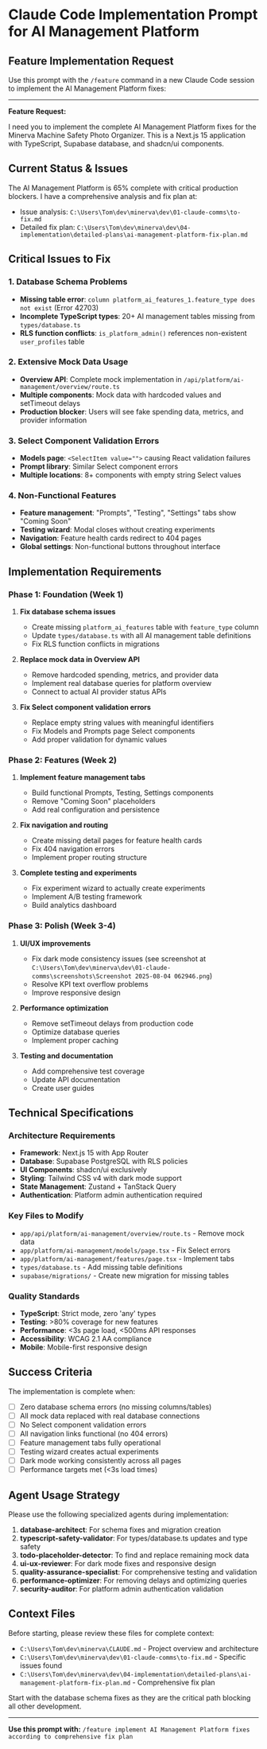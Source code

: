 # Claude Code Implementation Prompt for AI Management Platform

## Feature Implementation Request

Use this prompt with the `/feature` command in a new Claude Code session to implement the AI Management Platform fixes:

---

**Feature Request:**

I need you to implement the complete AI Management Platform fixes for the Minerva Machine Safety Photo Organizer. This is a Next.js 15 application with TypeScript, Supabase database, and shadcn/ui components.

## Current Status & Issues

The AI Management Platform is 65% complete with critical production blockers. I have a comprehensive analysis and fix plan at:
- Issue analysis: `C:\Users\Tom\dev\minerva\dev\01-claude-comms\to-fix.md`
- Detailed fix plan: `C:\Users\Tom\dev\minerva\dev\04-implementation\detailed-plans\ai-management-platform-fix-plan.md`

## Critical Issues to Fix

### 1. Database Schema Problems
- **Missing table error**: `column platform_ai_features_1.feature_type does not exist` (Error 42703)
- **Incomplete TypeScript types**: 20+ AI management tables missing from `types/database.ts`
- **RLS function conflicts**: `is_platform_admin()` references non-existent `user_profiles` table

### 2. Extensive Mock Data Usage
- **Overview API**: Complete mock implementation in `/api/platform/ai-management/overview/route.ts`
- **Multiple components**: Mock data with hardcoded values and setTimeout delays
- **Production blocker**: Users will see fake spending data, metrics, and provider information

### 3. Select Component Validation Errors
- **Models page**: `<SelectItem value="">` causing React validation failures
- **Prompt library**: Similar Select component errors
- **Multiple locations**: 8+ components with empty string Select values

### 4. Non-Functional Features
- **Feature management**: "Prompts", "Testing", "Settings" tabs show "Coming Soon"
- **Testing wizard**: Modal closes without creating experiments
- **Navigation**: Feature health cards redirect to 404 pages
- **Global settings**: Non-functional buttons throughout interface

## Implementation Requirements

### Phase 1: Foundation (Week 1)
1. **Fix database schema issues**
   - Create missing `platform_ai_features` table with `feature_type` column
   - Update `types/database.ts` with all AI management table definitions
   - Fix RLS function conflicts in migrations

2. **Replace mock data in Overview API**
   - Remove hardcoded spending, metrics, and provider data
   - Implement real database queries for platform overview
   - Connect to actual AI provider status APIs

3. **Fix Select component validation errors**
   - Replace empty string values with meaningful identifiers
   - Fix Models and Prompts page Select components
   - Add proper validation for dynamic values

### Phase 2: Features (Week 2)
1. **Implement feature management tabs**
   - Build functional Prompts, Testing, Settings components
   - Remove "Coming Soon" placeholders
   - Add real configuration and persistence

2. **Fix navigation and routing**
   - Create missing detail pages for feature health cards
   - Fix 404 navigation errors
   - Implement proper routing structure

3. **Complete testing and experiments**
   - Fix experiment wizard to actually create experiments
   - Implement A/B testing framework
   - Build analytics dashboard

### Phase 3: Polish (Week 3-4)
1. **UI/UX improvements**
   - Fix dark mode consistency issues (see screenshot at `C:\Users\Tom\dev\minerva\dev\01-claude-comms\screenshots\Screenshot 2025-08-04 062946.png`)
   - Resolve KPI text overflow problems
   - Improve responsive design

2. **Performance optimization**
   - Remove setTimeout delays from production code
   - Optimize database queries
   - Implement proper caching

3. **Testing and documentation**
   - Add comprehensive test coverage
   - Update API documentation
   - Create user guides

## Technical Specifications

### Architecture Requirements
- **Framework**: Next.js 15 with App Router
- **Database**: Supabase PostgreSQL with RLS policies
- **UI Components**: shadcn/ui exclusively
- **Styling**: Tailwind CSS v4 with dark mode support
- **State Management**: Zustand + TanStack Query
- **Authentication**: Platform admin authentication required

### Key Files to Modify
- `app/api/platform/ai-management/overview/route.ts` - Remove mock data
- `app/platform/ai-management/models/page.tsx` - Fix Select errors
- `app/platform/ai-management/features/page.tsx` - Implement tabs
- `types/database.ts` - Add missing table definitions
- `supabase/migrations/` - Create new migration for missing tables

### Quality Standards
- **TypeScript**: Strict mode, zero 'any' types
- **Testing**: >80% coverage for new features
- **Performance**: <3s page load, <500ms API responses
- **Accessibility**: WCAG 2.1 AA compliance
- **Mobile**: Mobile-first responsive design

## Success Criteria

The implementation is complete when:
- [ ] Zero database schema errors (no missing columns/tables)
- [ ] All mock data replaced with real database connections
- [ ] No Select component validation errors
- [ ] All navigation links functional (no 404 errors)
- [ ] Feature management tabs fully operational
- [ ] Testing wizard creates actual experiments
- [ ] Dark mode working consistently across all pages
- [ ] Performance targets met (<3s load times)

## Agent Usage Strategy

Please use the following specialized agents during implementation:

1. **database-architect**: For schema fixes and migration creation
2. **typescript-safety-validator**: For types/database.ts updates and type safety
3. **todo-placeholder-detector**: To find and replace remaining mock data
4. **ui-ux-reviewer**: For dark mode fixes and responsive design
5. **quality-assurance-specialist**: For comprehensive testing and validation
6. **performance-optimizer**: For removing delays and optimizing queries
7. **security-auditor**: For platform admin authentication validation

## Context Files

Before starting, please review these files for complete context:
- `C:\Users\Tom\dev\minerva\CLAUDE.md` - Project overview and architecture
- `C:\Users\Tom\dev\minerva\dev\01-claude-comms\to-fix.md` - Specific issues found
- `C:\Users\Tom\dev\minerva\dev\04-implementation\detailed-plans\ai-management-platform-fix-plan.md` - Comprehensive fix plan

Start with the database schema fixes as they are the critical path blocking all other development.

---

**Use this prompt with:** `/feature implement AI Management Platform fixes according to comprehensive fix plan`